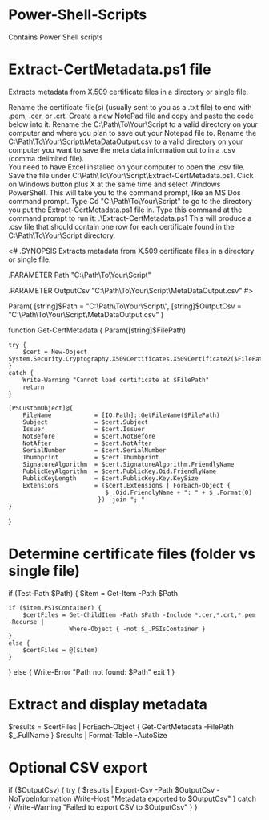 # Power-Shell-Scripts
Contains Power Shell scripts

# Extract-CertMetadata.ps1 file 
Extracts metadata from X.509 certificate files in a directory or single file.

Rename the certificate file(s) (usually sent to you as a .txt file) to end with .pem, .cer, or .crt. 
Create a new NotePad file and copy and paste the code below into it. 
Rename the C:\Path\To\Your\Script to a valid directory on your computer and where you plan to save out your Notepad file to.
Rename the C:\Path\To\Your\Script\MetaDataOutput.csv to a valid directory on your computer you want to save the meta data information out to in a .csv (comma delimited file).  
You need to have Excel installed on your computer to open the .csv file.
Save the file under C:\Path\To\Your\Script\Extract-CertMetadata.ps1.
Click on Windows button plus X at the same time and select Windows PowerShell.
This will take you to the command prompt, like an MS Dos command prompt. 
Type Cd "C:\Path\To\Your\Script" to go to the directory you put the Extract-CertMetadata.ps1 file in.
Type this command at the command prompt to run it: .\Extract-CertMetadata.ps1
This will produce a .csv file that should contain one row for each certificate found in the C:\Path\To\Your\Script directory.

<#
.SYNOPSIS
    Extracts metadata from X.509 certificate files in a directory or single file.

.PARAMETER Path
    "C:\Path\To\Your\Script\"

.PARAMETER OutputCsv
    "C:\Path\To\Your\Script\MetaDataOutput.csv"
#>

Param(
    [string]$Path = "C:\Path\To\Your\Script\",
    [string]$OutputCsv = "C:\Path\To\Your\Script\MetaDataOutput.csv"
)

function Get-CertMetadata {
    Param([string]$FilePath)

    try {
        $cert = New-Object System.Security.Cryptography.X509Certificates.X509Certificate2($FilePath)
    }
    catch {
        Write-Warning "Cannot load certificate at $FilePath"
        return
    }

    [PSCustomObject]@{
        FileName            = [IO.Path]::GetFileName($FilePath)
        Subject             = $cert.Subject
        Issuer              = $cert.Issuer
        NotBefore           = $cert.NotBefore
        NotAfter            = $cert.NotAfter
        SerialNumber        = $cert.SerialNumber
        Thumbprint          = $cert.Thumbprint
        SignatureAlgorithm  = $cert.SignatureAlgorithm.FriendlyName
        PublicKeyAlgorithm  = $cert.PublicKey.Oid.FriendlyName
        PublicKeyLength     = $cert.PublicKey.Key.KeySize
        Extensions          = ($cert.Extensions | ForEach-Object {
                               $_.Oid.FriendlyName + ": " + $_.Format(0)
                             }) -join "; "
    }
}

# Determine certificate files (folder vs single file)
if (Test-Path $Path) {
    $item = Get-Item -Path $Path

    if ($item.PSIsContainer) {
        $certFiles = Get-ChildItem -Path $Path -Include *.cer,*.crt,*.pem -Recurse |
                     Where-Object { -not $_.PSIsContainer }
    }
    else {
        $certFiles = @($item)
    }
}
else {
    Write-Error "Path not found: $Path"
    exit 1
}

# Extract and display metadata
$results = $certFiles | ForEach-Object { Get-CertMetadata -FilePath $_.FullName }
$results | Format-Table -AutoSize

# Optional CSV export
if ($OutputCsv) {
    try {
        $results | Export-Csv -Path $OutputCsv -NoTypeInformation
        Write-Host "Metadata exported to $OutputCsv"
    }
    catch {
        Write-Warning "Failed to export CSV to $OutputCsv"
    }
}
